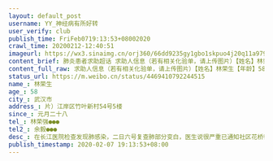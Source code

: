 ```yaml
---
layout: default_post
username: YY_神经病有所好转
user_verify: club
publish_time: FriFeb0719:13:53+08002020
crawl_time: 20200212-12:40:51
imageurl: https://wx3.sinaimg.cn/orj360/66dd9235gy1gbo1skpuo4j20q11a979a.jpg
content_brief: 肺炎患者求助超话 求助人信息（若有相关化验单，请上传图片）【姓名】林荣生【年龄】58【所在城市】武汉市【所在小区、社区】片）：江岸区竹叶新村54号5楼【患病时间】元月二十八【病情描述】在长江医院检查发现肺感染 ，二日六号复查肺部分变白，医生说很严重已通知社区花桥街江岸区办他们 ...全文
content_full_raw: 求助人信息（若有相关化验单，请上传图片）【姓名】林荣生【年龄】58【所在城市】武汉市【所在小区、社区】片）：江岸区竹叶新村54号5楼【患病时间】元月二十八【病情描述】在长江医院检查发现肺感染，二日六号复查肺部分变白，医生说很严重已通知社区花桥街江岸区办他们都说要等等！真不能等了！病情很严重.随时有生命危险.妻子肺也感染了，小孩也在家，住房面积只有二十平米，根本没发进行隔离，求救！！！求救！！！希望政府快快解决【联系方式】林荣强●●●【其他紧急联系人】余毅●●●
status_url: https://m.weibo.cn/status/4469410792244515
name_: 林荣生
age_: 58
city_: 武汉市
address_: 片）江岸区竹叶新村54号5楼
since_: 元月二十八
tel_: 林荣强●●●
tel2_: 余毅●●●
desc_: 在长江医院检查发现肺感染，二日六号复查肺部分变白，医生说很严重已通知社区花桥街江岸区办他们都说要等等！真不能等了！病情很严重.随时有生命危险.妻子肺也感染了，小孩也在家，住房面积只有二十平米，根本没发进行隔离，求救！！！求救！！！希望政府快快解决
publish_timestamp: 2020-02-07 19:13:53+08:00
---
```


